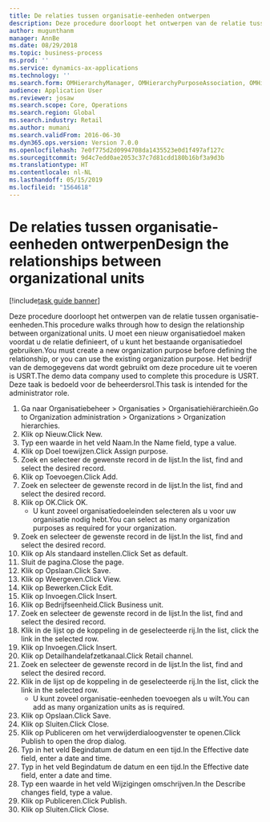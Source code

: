 ```yaml
---
title: De relaties tussen organisatie-eenheden ontwerpen
description: Deze procedure doorloopt het ontwerpen van de relatie tussen organisatie-eenheden.
author: mugunthanm
manager: AnnBe
ms.date: 08/29/2018
ms.topic: business-process
ms.prod: ''
ms.service: dynamics-ax-applications
ms.technology: ''
ms.search.form: OMHierarchyManager, OMHierarchyPurposeAssociation, OMHierarchySelection, HierarchyDesigner, OMNodeSelection,  HierarchyPublishAndCloseForm
audience: Application User
ms.reviewer: josaw
ms.search.scope: Core, Operations
ms.search.region: Global
ms.search.industry: Retail
ms.author: mumani
ms.search.validFrom: 2016-06-30
ms.dyn365.ops.version: Version 7.0.0
ms.openlocfilehash: 7e0f775d2d0994708da1435523e0d1f497af127c
ms.sourcegitcommit: 9d4c7edd0ae2053c37c7d81cdd180b16bf3a9d3b
ms.translationtype: HT
ms.contentlocale: nl-NL
ms.lasthandoff: 05/15/2019
ms.locfileid: "1564618"
---
```

# <a name="design-the-relationships-between-organizational-units"></a><span data-ttu-id="39caf-103">De relaties tussen organisatie-eenheden ontwerpen</span><span class="sxs-lookup"><span data-stu-id="39caf-103">Design the relationships between organizational units</span></span>

[!include[task guide banner](../includes/task-guide-banner.md)]

<span data-ttu-id="39caf-104">Deze procedure doorloopt het ontwerpen van de relatie tussen organisatie-eenheden.</span><span class="sxs-lookup"><span data-stu-id="39caf-104">This procedure walks through how to design the relationship between organizational units.</span></span> <span data-ttu-id="39caf-105">U moet een nieuw organisatiedoel maken voordat u de relatie definieert, of u kunt het bestaande organisatiedoel gebruiken.</span><span class="sxs-lookup"><span data-stu-id="39caf-105">You must create a new organization purpose before defining the relationship, or you can use the existing organization purpose.</span></span> <span data-ttu-id="39caf-106">Het bedrijf van de demogegevens dat wordt gebruikt om deze procedure uit te voeren is USRT.</span><span class="sxs-lookup"><span data-stu-id="39caf-106">The demo data company used to complete this procedure is USRT.</span></span> <span data-ttu-id="39caf-107">Deze taak is bedoeld voor de beheerdersrol.</span><span class="sxs-lookup"><span data-stu-id="39caf-107">This task is intended for the administrator role.</span></span>

1. <span data-ttu-id="39caf-108">Ga naar Organisatiebeheer > Organisaties > Organisatiehiërarchieën.</span><span class="sxs-lookup"><span data-stu-id="39caf-108">Go to Organization administration > Organizations > Organization hierarchies.</span></span>
2. <span data-ttu-id="39caf-109">Klik op Nieuw.</span><span class="sxs-lookup"><span data-stu-id="39caf-109">Click New.</span></span>
3. <span data-ttu-id="39caf-110">Typ een waarde in het veld Naam.</span><span class="sxs-lookup"><span data-stu-id="39caf-110">In the Name field, type a value.</span></span>
4. <span data-ttu-id="39caf-111">Klik op Doel toewijzen.</span><span class="sxs-lookup"><span data-stu-id="39caf-111">Click Assign purpose.</span></span>
5. <span data-ttu-id="39caf-112">Zoek en selecteer de gewenste record in de lijst.</span><span class="sxs-lookup"><span data-stu-id="39caf-112">In the list, find and select the desired record.</span></span>
6. <span data-ttu-id="39caf-113">Klik op Toevoegen.</span><span class="sxs-lookup"><span data-stu-id="39caf-113">Click Add.</span></span>
7. <span data-ttu-id="39caf-114">Zoek en selecteer de gewenste record in de lijst.</span><span class="sxs-lookup"><span data-stu-id="39caf-114">In the list, find and select the desired record.</span></span>
8. <span data-ttu-id="39caf-115">Klik op OK.</span><span class="sxs-lookup"><span data-stu-id="39caf-115">Click OK.</span></span>
    * <span data-ttu-id="39caf-116">U kunt zoveel organisatiedoeleinden selecteren als u voor uw organisatie nodig hebt.</span><span class="sxs-lookup"><span data-stu-id="39caf-116">You can select as many organization purposes as required for your organization.</span></span>  
9. <span data-ttu-id="39caf-117">Zoek en selecteer de gewenste record in de lijst.</span><span class="sxs-lookup"><span data-stu-id="39caf-117">In the list, find and select the desired record.</span></span>
10. <span data-ttu-id="39caf-118">Klik op Als standaard instellen.</span><span class="sxs-lookup"><span data-stu-id="39caf-118">Click Set as default.</span></span>
11. <span data-ttu-id="39caf-119">Sluit de pagina.</span><span class="sxs-lookup"><span data-stu-id="39caf-119">Close the page.</span></span>
12. <span data-ttu-id="39caf-120">Klik op Opslaan.</span><span class="sxs-lookup"><span data-stu-id="39caf-120">Click Save.</span></span>
13. <span data-ttu-id="39caf-121">Klik op Weergeven.</span><span class="sxs-lookup"><span data-stu-id="39caf-121">Click View.</span></span>
14. <span data-ttu-id="39caf-122">Klik op Bewerken.</span><span class="sxs-lookup"><span data-stu-id="39caf-122">Click Edit.</span></span>
15. <span data-ttu-id="39caf-123">Klik op Invoegen.</span><span class="sxs-lookup"><span data-stu-id="39caf-123">Click Insert.</span></span>
16. <span data-ttu-id="39caf-124">Klik op Bedrijfseenheid.</span><span class="sxs-lookup"><span data-stu-id="39caf-124">Click Business unit.</span></span>
17. <span data-ttu-id="39caf-125">Zoek en selecteer de gewenste record in de lijst.</span><span class="sxs-lookup"><span data-stu-id="39caf-125">In the list, find and select the desired record.</span></span>
18. <span data-ttu-id="39caf-126">Klik in de lijst op de koppeling in de geselecteerde rij.</span><span class="sxs-lookup"><span data-stu-id="39caf-126">In the list, click the link in the selected row.</span></span>
19. <span data-ttu-id="39caf-127">Klik op Invoegen.</span><span class="sxs-lookup"><span data-stu-id="39caf-127">Click Insert.</span></span>
20. <span data-ttu-id="39caf-128">Klik op Detailhandelafzetkanaal.</span><span class="sxs-lookup"><span data-stu-id="39caf-128">Click Retail channel.</span></span>
21. <span data-ttu-id="39caf-129">Zoek en selecteer de gewenste record in de lijst.</span><span class="sxs-lookup"><span data-stu-id="39caf-129">In the list, find and select the desired record.</span></span>
22. <span data-ttu-id="39caf-130">Klik in de lijst op de koppeling in de geselecteerde rij.</span><span class="sxs-lookup"><span data-stu-id="39caf-130">In the list, click the link in the selected row.</span></span>
    * <span data-ttu-id="39caf-131">U kunt zoveel organisatie-eenheden toevoegen als u wilt.</span><span class="sxs-lookup"><span data-stu-id="39caf-131">You can add as many organization units as is required.</span></span>  
23. <span data-ttu-id="39caf-132">Klik op Opslaan.</span><span class="sxs-lookup"><span data-stu-id="39caf-132">Click Save.</span></span>
24. <span data-ttu-id="39caf-133">Klik op Sluiten.</span><span class="sxs-lookup"><span data-stu-id="39caf-133">Click Close.</span></span>
25. <span data-ttu-id="39caf-134">Klik op Publiceren om het verwijderdialoogvenster te openen.</span><span class="sxs-lookup"><span data-stu-id="39caf-134">Click Publish to open the drop dialog.</span></span>
26. <span data-ttu-id="39caf-135">Typ in het veld Begindatum de datum en een tijd.</span><span class="sxs-lookup"><span data-stu-id="39caf-135">In the Effective date field, enter a date and time.</span></span>
27. <span data-ttu-id="39caf-136">Typ in het veld Begindatum de datum en een tijd.</span><span class="sxs-lookup"><span data-stu-id="39caf-136">In the Effective date field, enter a date and time.</span></span>
28. <span data-ttu-id="39caf-137">Typ een waarde in het veld Wijzigingen omschrijven.</span><span class="sxs-lookup"><span data-stu-id="39caf-137">In the Describe changes field, type a value.</span></span>
29. <span data-ttu-id="39caf-138">Klik op Publiceren.</span><span class="sxs-lookup"><span data-stu-id="39caf-138">Click Publish.</span></span>
30. <span data-ttu-id="39caf-139">Klik op Sluiten.</span><span class="sxs-lookup"><span data-stu-id="39caf-139">Click Close.</span></span>

